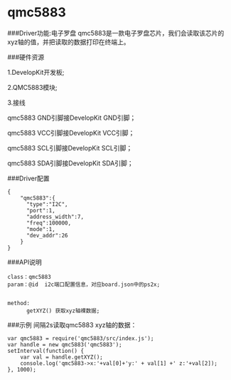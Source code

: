# qmc5883

###Driver功能:电子罗盘
qmc5883是一款电子罗盘芯片，我们会读取该芯片的xyz轴的值，并把读取的数据打印在终端上。



###硬件资源

1.DevelopKit开发板;

2.QMC5883模块;

3.接线

qmc5883 GND引脚接DevelopKit GND引脚；

qmc5883 VCC引脚接DevelopKit VCC引脚；

qmc5883 SCL引脚接DevelopKit SCL引脚；

qmc5883 SDA引脚接DevelopKit SDA引脚；




###Driver配置
```
{
    "qmc5883":{
      "type":"I2C",
      "port":1,
      "address_width":7,
      "freq":100000,
      "mode":1,
      "dev_addr":26
    }
}

```

###API说明
```
class：qmc5883
param：@id  i2c端口配置信息，对应board.json中的ps2x;


method:
      getXYZ() 获取xyz轴裸数据;

```

###示例
间隔2s读取qmc5883 xyz轴的数据：

```
var qmc5883 = require('qmc5883/src/index.js');
var handle = new qmc5883('qmc5883');
setInterval(function() {
    var val = handle.getXYZ();
    console.log('qmc5883->x:'+val[0]+'y:' + val[1] +' z:'+val[2]);
}, 1000);

```



